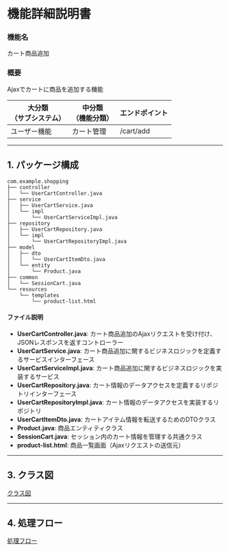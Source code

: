 # 機能詳細説明書
### 機能名
カート商品追加

### 概要
Ajaxでカートに商品を追加する機能

|大分類<br>（サブシステム）|中分類<br>（機能分類）|エンドポイント|
|----|----|----|
|ユーザー機能|カート管理|/cart/add|

---

## 1. パッケージ構成
```
com.example.shopping
├── controller
│   └── UserCartController.java
├── service
│   ├── UserCartService.java
│   └── impl
│       └── UserCartServiceImpl.java
├── repository
│   ├── UserCartRepository.java
│   └── impl
│       └── UserCartRepositoryImpl.java
├── model
│   ├── dto
│   │   └── UserCartItemDto.java
│   └── entity
│       └── Product.java
├── common
│   └── SessionCart.java
└── resources
    └── templates
        └── product-list.html
```

#### ファイル説明
- **UserCartController.java**: カート商品追加のAjaxリクエストを受け付け、JSONレスポンスを返すコントローラー
- **UserCartService.java**: カート商品追加に関するビジネスロジックを定義するサービスインターフェース
- **UserCartServiceImpl.java**: カート商品追加に関するビジネスロジックを実装するサービス
- **UserCartRepository.java**: カート情報のデータアクセスを定義するリポジトリインターフェース
- **UserCartRepositoryImpl.java**: カート情報のデータアクセスを実装するリポジトリ
- **UserCartItemDto.java**: カートアイテム情報を転送するためのDTOクラス
- **Product.java**: 商品エンティティクラス
- **SessionCart.java**: セッション内のカート情報を管理する共通クラス
- **product-list.html**: 商品一覧画面（Ajaxリクエストの送信元）

---

## 3. クラス図
[クラス図](class/cl-addToCart.md)

---

## 4. 処理フロー
[処理フロー](sequence/sq-addToCart.md)